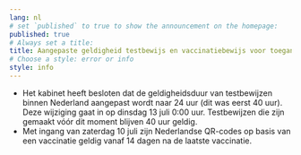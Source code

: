 ```yaml
---
lang: nl
# set `published` to true to show the announcement on the homepage:
published: true
# Always set a title:
title: Aangepaste geldigheid testbewijs en vaccinatiebewijs voor toegang in Nederland
# Choose a style: error or info
style: info
---
```

- Het kabinet heeft besloten dat de geldigheidsduur van testbewijzen binnen Nederland aangepast wordt naar 24 uur (dit was eerst 40 uur). Deze wijziging gaat in op dinsdag 13 juli 0:00 uur. Testbewijzen die zijn gemaakt vóór dit moment blijven 40 uur geldig.
- Met ingang van zaterdag 10 juli zijn Nederlandse QR-codes op basis van een vaccinatie geldig vanaf 14 dagen na de laatste vaccinatie.
